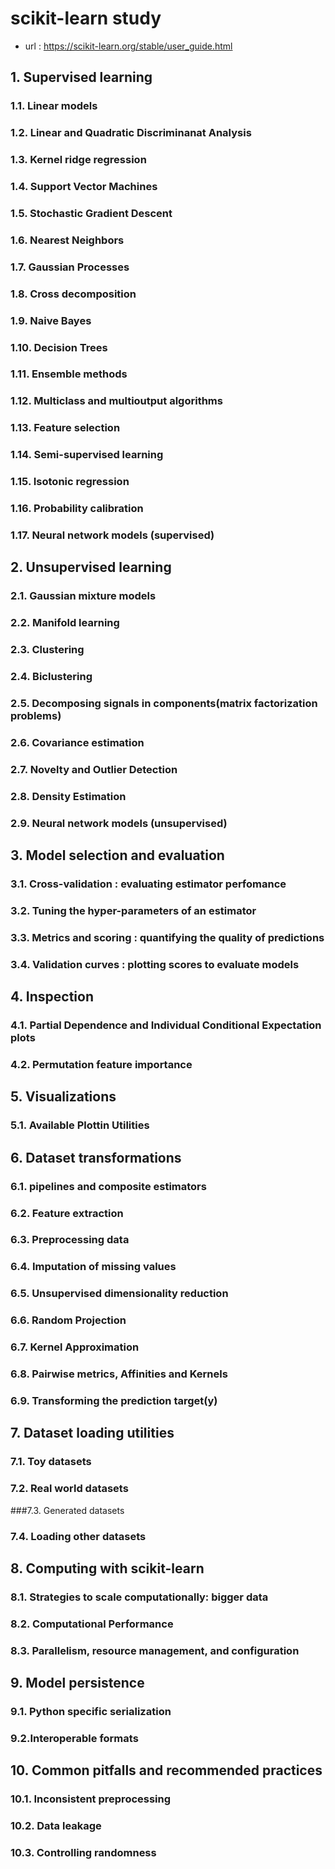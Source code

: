 # scikit-learn study
- url : https://scikit-learn.org/stable/user_guide.html

## 1. Supervised learning
### 1.1. Linear models
### 1.2. Linear and Quadratic Discriminanat Analysis
### 1.3. Kernel ridge regression
### 1.4. Support Vector Machines
### 1.5. Stochastic Gradient Descent
### 1.6. Nearest Neighbors
### 1.7. Gaussian Processes
### 1.8. Cross decomposition
### 1.9. Naive Bayes
### 1.10. Decision Trees
### 1.11. Ensemble methods
### 1.12. Multiclass and multioutput algorithms
### 1.13. Feature selection
### 1.14. Semi-supervised learning
### 1.15. Isotonic regression
### 1.16. Probability calibration
### 1.17. Neural network models (supervised)

## 2. Unsupervised learning
### 2.1. Gaussian mixture models
### 2.2. Manifold learning
### 2.3. Clustering
### 2.4. Biclustering
### 2.5. Decomposing signals in components(matrix factorization problems)
### 2.6. Covariance estimation
### 2.7. Novelty and Outlier Detection
### 2.8. Density Estimation
### 2.9. Neural network models (unsupervised)

## 3. Model selection and evaluation
### 3.1. Cross-validation : evaluating estimator perfomance
### 3.2. Tuning the hyper-parameters of an estimator
### 3.3. Metrics and scoring : quantifying the quality of predictions
### 3.4. Validation curves : plotting scores to evaluate models

## 4. Inspection
### 4.1. Partial Dependence and Individual Conditional Expectation plots
### 4.2. Permutation feature importance

## 5. Visualizations
### 5.1. Available Plottin Utilities

## 6. Dataset transformations
### 6.1. pipelines and composite estimators
### 6.2. Feature extraction
### 6.3. Preprocessing data
### 6.4. Imputation of missing values
### 6.5. Unsupervised dimensionality reduction
### 6.6. Random Projection
### 6.7. Kernel Approximation
### 6.8. Pairwise metrics, Affinities and Kernels
### 6.9. Transforming the prediction target(y)

## 7. Dataset loading utilities
### 7.1. Toy datasets
### 7.2. Real world datasets
###7.3. Generated datasets
### 7.4. Loading other datasets

## 8. Computing with scikit-learn
### 8.1. Strategies to scale computationally: bigger data
### 8.2. Computational Performance
### 8.3. Parallelism, resource management, and configuration

## 9. Model persistence
### 9.1. Python specific serialization
### 9.2.Interoperable formats

## 10. Common pitfalls and recommended practices
### 10.1. Inconsistent preprocessing
### 10.2. Data leakage
### 10.3. Controlling randomness
